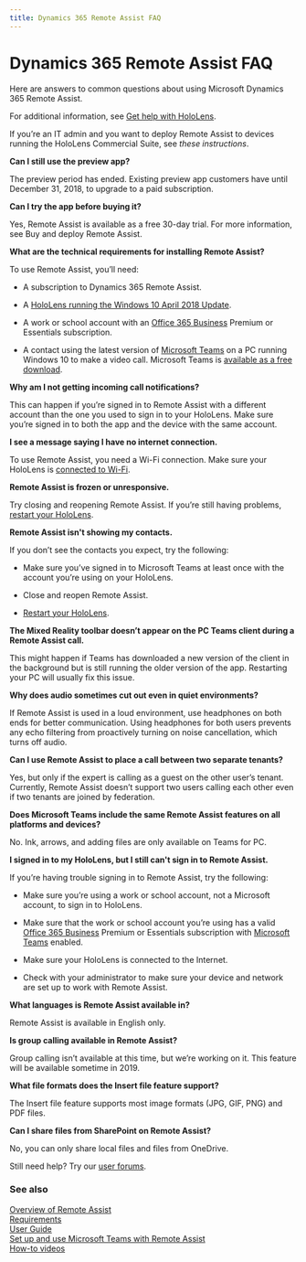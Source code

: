 ```yaml
---
title: Dynamics 365 Remote Assist FAQ
---
```


# Dynamics 365 Remote Assist FAQ

Here are answers to common questions about using Microsoft Dynamics 365 Remote
Assist.

For additional information, see [Get help with
HoloLens](https://support.microsoft.com/products/hololens).

If you’re an IT admin and you want to deploy Remote Assist to devices running
the HoloLens Commercial Suite, see *these instructions*. 

**Can I still use the preview app?**

The preview period has ended. Existing preview app customers have until December
31, 2018, to upgrade to a paid subscription. 

**Can I try the app before buying it?**

Yes, Remote Assist is available as a free 30-day trial. For more information,
see Buy and deploy Remote Assist.

**What are the technical requirements for installing Remote Assist?**

To use Remote Assist, you’ll need:

-   A subscription to Dynamics 365 Remote Assist.

-   A [HoloLens running the Windows 10 April 2018
    Update](https://support.microsoft.com/en-us/help/12643). 

-   A work or school account with an [Office 365
    Business](https://products.office.com/business/office) Premium or Essentials
    subscription.

-   A contact using the latest version of [Microsoft
    Teams](https://products.office.com/microsoft-teams/group-chat-software) on a
    PC running Windows 10 to make a video call. Microsoft Teams is [available as
    a free download](https://teams.microsoft.com/downloads).

**Why am I not getting incoming call notifications?**

This can happen if you’re signed in to Remote Assist with a different account
than the one you used to sign in to your HoloLens. Make sure you’re signed in to
both the app and the device with the same account. 

**I see a message saying I have no internet connection.**

To use Remote Assist, you need a Wi-Fi connection. Make sure your HoloLens is
[connected to Wi-Fi](https://support.microsoft.com/en-us/help/12629).

**Remote Assist is frozen or unresponsive.**

Try closing and reopening Remote Assist. If you’re still having problems,
[restart your HoloLens](https://support.microsoft.com/en-us/help/12642).

**Remote Assist isn't showing my contacts.**

If you don’t see the contacts you expect, try the following:

-   Make sure you’ve signed in to Microsoft Teams at least once with the account
    you’re using on your HoloLens.

-   Close and reopen Remote Assist.

-   [Restart your HoloLens](https://support.microsoft.com/en-us/help/12642).

**The Mixed Reality toolbar doesn’t appear on the PC Teams client during a
Remote Assist call.**

This might happen if Teams has downloaded a new version of the client in the
background but is still running the older version of the app. Restarting your PC
will usually fix this issue.

**Why does audio sometimes cut out even in quiet environments?**

If Remote Assist is used in a loud environment, use headphones on both ends for
better communication. Using headphones for both users prevents any echo
filtering from proactively turning on noise cancellation, which turns off audio.

**Can I use Remote Assist to place a call between two separate tenants?**

Yes, but only if the expert is calling as a guest on the other user’s tenant.
Currently, Remote Assist doesn’t support two users calling each other even if
two tenants are joined by federation.

**Does Microsoft Teams include the same Remote Assist features on all platforms and devices?**

No. Ink, arrows, and adding files are only available on Teams for PC.

**I signed in to my HoloLens, but I still can't sign in to Remote Assist.**

If you’re having trouble signing in to Remote Assist, try the following:

-   Make sure you’re using a work or school account, not a Microsoft account, to
    sign in to HoloLens.

-   Make sure that the work or school account you’re using has a valid [Office
    365 Business](https://products.office.com/en-us/business/office) Premium or
    Essentials subscription with [Microsoft
    Teams](https://products.office.com/en-us/microsoft-teams/group-chat-software)
    enabled.

-   Make sure your HoloLens is connected to the Internet.

-   Check with your administrator to make sure your device and network are set
    up to work with Remote Assist.

**What languages is Remote Assist available in?**

Remote Assist is available in English only.

**Is group calling available in Remote Assist?**

Group calling isn’t available at this time, but we’re working on it. This
feature will be available sometime in 2019.

**What file formats does the Insert file feature support?**

The Insert file feature supports most image formats (JPG, GIF, PNG) and PDF
files.

**Can I share files from SharePoint on Remote Assist?**

No, you can only share local files and files from OneDrive.

Still need help? Try our [user forums](https://techcommunity.microsoft.com/t5/Mixed-Reality/ct-p/MixedReality). 

### See also
[Overview of Remote Assist](index.md)<br/>
[Requirements](requirements.md)<br/>
[User Guide](user-guide.md)<br/>
[Set up and use Microsoft Teams with Remote Assist](use-microsoft-teams-with-remote-assist.md)<br/>
[How-to videos](videos.md)<br/>
